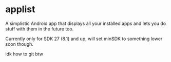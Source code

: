 # applist
A simplistic Android app that displays all your installed apps and lets you do stuff with them in the future too.

Currently only for SDK 27 (8.1) and up, will set minSDK to something lower soon though.

idk how to git btw
